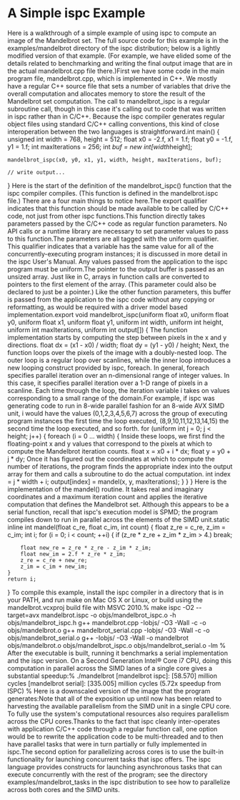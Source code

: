 # A Simple ispc Example
Here is a walkthrough of a simple example of using ispc to compute an image of the Mandelbrot set. The full source code for this example is in the examples/mandelbrot directory of the ispc distribution; below is a lightly modified version of that example. (For example, we have elided some of the details related to benchmarking and writing the final output image that are in the actual mandelbrot.cpp file there.)First we have some code in the main program file, mandelbrot.cpp, which is implemented in C++. We mostly have a regular C++ source file that sets a number of variables that drive the overall computation and allocates memory to store the result of the Mandelbrot set computation. The call to mandelbrot_ispc is a regular subroutine call, though in this case it's calling out to code that was written in ispc rather than in C/C++. Because the ispc compiler generates regular object files using standard C/C++ calling conventions, this kind of close interoperation between the two languages is straightforward.int main() {
    unsigned int width = 768, height = 512;
    float x0 = -2.f, x1 = 1.f;
    float y0 = -1.f, y1 = 1.f;
    int maxIterations = 256;
    int *buf = new int[width*height];

    mandelbrot_ispc(x0, y0, x1, y1, width, height, maxIterations, buf);

    // write output...
}
Here is the start of the definition of the mandelbrot_ispc() function that the ispc compiler compiles. (This function is defined in the mandelbrot.ispc file.) There are a four main things to notice here.The export qualifier indicates that this function should be made available to be called by C/C++ code, not just from other ispc functions.This function directly takes parameters passed by the C/C++ code as regular function parameters. No API calls or a runtime library are necessary to set parameter values to pass to this function.The parameters are all tagged with the uniform qualifier. This qualifier indicates that a variable has the same value for all of the concurrently-executing program instances; it is discussed in more detail in the ispc User's Manual. Any values passed from the application to the ispc program must be uniform.The pointer to the output buffer is passed as an unsized array. Just like in C, arrays in function calls are converted to pointers to the first element of the array. (This parameter could also be declared to just be a pointer.) Like the other function parameters, this buffer is passed from the application to the ispc code without any copying or reformatting, as would be required with a driver model based implementation.export void mandelbrot_ispc(uniform float x0, uniform float y0,
                            uniform float x1, uniform float y1,
                            uniform int width, uniform int height,
                            uniform int maxIterations,
                            uniform int output[]) {
The function implementation starts by computing the step between pixels in the x and y directions.    float dx = (x1 - x0) / width;
    float dy = (y1 - y0) / height;
Next, the function loops over the pixels of the image with a doubly-nested loop. The outer loop is a regular loop over scanlines, while the inner loop introduces a new looping construct provided by ispc, foreach. In general, foreach specifies parallel iteration over an n-dimensional range of integer values. In this case, it specifies parallel iteration over a 1-D range of pixels in a scanline. Each time through the loop, the iteration variable i takes on values corresponding to a small range of the domain.For example, if ispc was generating code to run in 8-wide parallel fashion for an 8-wide AVX SIMD unit, i would have the values (0,1,2,3,4,5,6,7) across the group of executing program instances the first time the loop executed, (8,9,10,11,12,13,14,15) the second time the loop executed, and so forth.    for (uniform int j = 0; j < height; j++) {
        foreach (i = 0 ... width) {
Inside these loops, we first find the floating-point x and y values that correspond to the pixels at which to compute the Mandelbrot iteration counts.            float x = x0 + i * dx;
            float y = y0 + j * dy;
Once it has figured out the coordinates at which to compute the number of iterations, the program finds the appropriate index into the output array for them and calls a subroutine to do the actual computation.            int index = j * width + i;
            output[index] = mandel(x, y, maxIterations);
        }
    }
}
Here is the implementation of the mandel() routine. It takes real and imaginary coordinates and a maximum iteration count and applies the iterative computation that defines the Mandelbrot set. Although this appears to be a serial function, recall that ispc's execution model is SPMD; the program compiles down to run in parallel across the elements of the SIMD unit.static inline int mandel(float c_re, float c_im, int count) {
    float z_re = c_re, z_im = c_im;
    int i;
    for (i = 0; i < count; ++i) {
        if (z_re * z_re + z_im * z_im > 4.)
            break;

        float new_re = z_re * z_re - z_im * z_im;
        float new_im = 2.f * z_re * z_im;
        z_re = c_re + new_re;
        z_im = c_im + new_im;
    }
    return i;
}
To compile this example, install the ispc compiler in a directory that is in your PATH, and run make on Mac OS X or Linux, or build using the mandelbrot.vcxproj build file with MSVC 2010.% make
ispc -O2 --target=avx mandelbrot.ispc -o objs/mandelbrot_ispc.o -h objs/mandelbrot_ispc.h
g++ mandelbrot.cpp -Iobjs/ -O3 -Wall -c -o objs/mandelbrot.o
g++ mandelbrot_serial.cpp -Iobjs/ -O3 -Wall -c -o objs/mandelbrot_serial.o
g++ -Iobjs/ -O3 -Wall -o mandelbrot objs/mandelbrot.o objs/mandelbrot_ispc.o objs/mandelbrot_serial.o -lm
%
After the executable is built, running it benchmarks a serial implementation and the ispc version. On a Second Generation Intel® Core i7 CPU, doing this computation in parallel across the SIMD lanes of a single core gives a substantial speedup:% ./mandelbrot
[mandelbrot ispc]:         [58.570] million cycles
[mandelbrot serial]:     [335.005] million cycles
(5.72x speedup from ISPC)
%
Here is a downscaled version of the image that the program generates:Note that all of the exposition up until now has been related to harvesting the available parallelism from the SIMD unit in a single CPU core. To fully use the system's computational resources also requires parallelism across the CPU cores.Thanks to the fact that ispc cleanly inter-operates with application C/C++ code through a regular function call, one option would be to rewrite the application code to be multi-threaded and to then have parallel tasks that were in turn partially or fully implemented in ispc.The second option for parallelizing across cores is to use the built-in functionality for launching concurrent tasks that ispc offers. The ispc language provides constructs for launching asynchronous tasks that can execute concurrently with the rest of the program; see the directory examples/mandelbrot_tasks in the ispc distribution to see how to parallelize across both cores and the SIMD units.